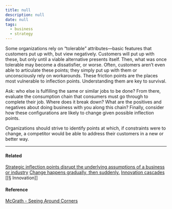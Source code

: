 ```yaml
---
title: null
description: null
date: null
tags:
  - business
  - strategy
---
```


Some organizations rely on “tolerable” attributes—basic features that customers put up with, but view negatively. Customers will put up with these, but only until a viable alternative presents itself. Then, what was once tolerable may become a dissatisfier, or worse. Often, customers aren’t even able to articulate these points; they simply put up with them or unconsciously rely on workarounds. These friction points are the places most vulnerable to inflection points. Understanding them are key to survival.

Ask: who else is fulfilling the same or similar jobs to be done? From there, evaluate the consumption chain that consumers must go through to complete their job. Where does it break down? What are the positives and negatives about doing business with you along this chain? Finally, consider how these configurations are likely to change given possible inflection points.

Organizations should strive to identify points at which, if constraints were to change, a competitor would be able to address their customers in a new or better way.

---

#### Related

[Strategic inflection points disrupt the underlying assumptions of a business or industry](https://publish.obsidian.md/mobydiction/notes/Strategic+inflection+points+disrupt+the+underlying+assumptions+of+a+business+or+industry) [Change happens gradually, then suddenly.](https://publish.obsidian.md/mobydiction/notes/Change+happens+gradually%2C+then+suddenly.) [Innovation cascades](https://publish.obsidian.md/mobydiction/notes/Innovation+cascades) [[§ Innovation]]

#### Reference

[McGrath - Seeing Around Corners](https://publish.obsidian.md/mobydiction/McGrath+-+Seeing+Around+Corners)
